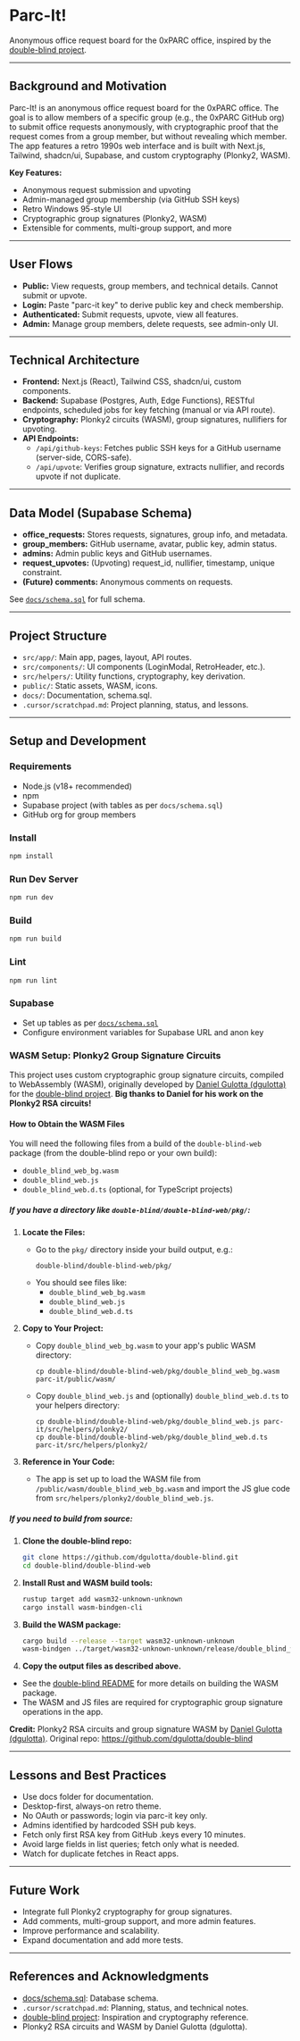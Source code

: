 # Parc-It!

Anonymous office request board for the 0xPARC office, inspired by the [double-blind project](https://github.com/dgulotta/double-blind).

---

## Background and Motivation

Parc-It! is an anonymous office request board for the 0xPARC office. The goal is to allow members of a specific group (e.g., the 0xPARC GitHub org) to submit office requests anonymously, with cryptographic proof that the request comes from a group member, but without revealing which member. The app features a retro 1990s web interface and is built with Next.js, Tailwind, shadcn/ui, Supabase, and custom cryptography (Plonky2, WASM).

**Key Features:**
- Anonymous request submission and upvoting
- Admin-managed group membership (via GitHub SSH keys)
- Retro Windows 95-style UI
- Cryptographic group signatures (Plonky2, WASM)
- Extensible for comments, multi-group support, and more

---

## User Flows

- **Public:** View requests, group members, and technical details. Cannot submit or upvote.
- **Login:** Paste "parc-it key" to derive public key and check membership.
- **Authenticated:** Submit requests, upvote, view all features.
- **Admin:** Manage group members, delete requests, see admin-only UI.

---

## Technical Architecture

- **Frontend:** Next.js (React), Tailwind CSS, shadcn/ui, custom components.
- **Backend:** Supabase (Postgres, Auth, Edge Functions), RESTful endpoints, scheduled jobs for key fetching (manual or via API route).
- **Cryptography:** Plonky2 circuits (WASM), group signatures, nullifiers for upvoting.
- **API Endpoints:**
  - `/api/github-keys`: Fetches public SSH keys for a GitHub username (server-side, CORS-safe).
  - `/api/upvote`: Verifies group signature, extracts nullifier, and records upvote if not duplicate.

---

## Data Model (Supabase Schema)

- **office_requests:** Stores requests, signatures, group info, and metadata.
- **group_members:** GitHub username, avatar, public key, admin status.
- **admins:** Admin public keys and GitHub usernames.
- **request_upvotes:** (Upvoting) request_id, nullifier, timestamp, unique constraint.
- **(Future) comments:** Anonymous comments on requests.

See [`docs/schema.sql`](docs/schema.sql) for full schema.

---

## Project Structure

- `src/app/`: Main app, pages, layout, API routes.
- `src/components/`: UI components (LoginModal, RetroHeader, etc.).
- `src/helpers/`: Utility functions, cryptography, key derivation.
- `public/`: Static assets, WASM, icons.
- `docs/`: Documentation, schema.sql.
- `.cursor/scratchpad.md`: Project planning, status, and lessons.

---

## Setup and Development

### Requirements
- Node.js (v18+ recommended)
- npm
- Supabase project (with tables as per `docs/schema.sql`)
- GitHub org for group members

### Install
```sh
npm install
```

### Run Dev Server
```sh
npm run dev
```

### Build
```sh
npm run build
```

### Lint
```sh
npm run lint
```

### Supabase
- Set up tables as per [`docs/schema.sql`](docs/schema.sql)
- Configure environment variables for Supabase URL and anon key

### WASM Setup: Plonky2 Group Signature Circuits

This project uses custom cryptographic group signature circuits, compiled to WebAssembly (WASM), originally developed by [Daniel Gulotta (dgulotta)](https://github.com/dgulotta) for the [double-blind project](https://github.com/dgulotta/double-blind). **Big thanks to Daniel for his work on the Plonky2 RSA circuits!**

#### How to Obtain the WASM Files

You will need the following files from a build of the `double-blind-web` package (from the double-blind repo or your own build):
- `double_blind_web_bg.wasm`
- `double_blind_web.js`
- `double_blind_web.d.ts` (optional, for TypeScript projects)

##### If you have a directory like `double-blind/double-blind-web/pkg/`:

1. **Locate the Files:**
   - Go to the `pkg/` directory inside your build output, e.g.:
     ```
     double-blind/double-blind-web/pkg/
     ```
   - You should see files like:
     - `double_blind_web_bg.wasm`
     - `double_blind_web.js`
     - `double_blind_web.d.ts`

2. **Copy to Your Project:**
   - Copy `double_blind_web_bg.wasm` to your app's public WASM directory:
     ```
     cp double-blind/double-blind-web/pkg/double_blind_web_bg.wasm parc-it/public/wasm/
     ```
   - Copy `double_blind_web.js` and (optionally) `double_blind_web.d.ts` to your helpers directory:
     ```
     cp double-blind/double-blind-web/pkg/double_blind_web.js parc-it/src/helpers/plonky2/
     cp double-blind/double-blind-web/pkg/double_blind_web.d.ts parc-it/src/helpers/plonky2/
     ```

3. **Reference in Your Code:**
   - The app is set up to load the WASM file from `/public/wasm/double_blind_web_bg.wasm` and import the JS glue code from `src/helpers/plonky2/double_blind_web.js`.

##### If you need to build from source:

1. **Clone the double-blind repo:**
   ```sh
   git clone https://github.com/dgulotta/double-blind.git
   cd double-blind/double-blind-web
   ```
2. **Install Rust and WASM build tools:**
   ```sh
   rustup target add wasm32-unknown-unknown
   cargo install wasm-bindgen-cli
   ```
3. **Build the WASM package:**
   ```sh
   cargo build --release --target wasm32-unknown-unknown
   wasm-bindgen ../target/wasm32-unknown-unknown/release/double_blind_web.wasm --out-dir pkg --target web
   ```
4. **Copy the output files as described above.**

- See the [double-blind README](https://github.com/dgulotta/double-blind) for more details on building the WASM package.
- The WASM and JS files are required for cryptographic group signature operations in the app.

**Credit:**
Plonky2 RSA circuits and group signature WASM by [Daniel Gulotta (dgulotta)](https://github.com/dgulotta).
Original repo: https://github.com/dgulotta/double-blind

---

## Lessons and Best Practices

- Use docs folder for documentation.
- Desktop-first, always-on retro theme.
- No OAuth or passwords; login via parc-it key only.
- Admins identified by hardcoded SSH pub keys.
- Fetch only first RSA key from GitHub .keys every 10 minutes.
- Avoid large fields in list queries; fetch only what is needed.
- Watch for duplicate fetches in React apps.

---

## Future Work

- Integrate full Plonky2 cryptography for group signatures.
- Add comments, multi-group support, and more admin features.
- Improve performance and scalability.
- Expand documentation and add more tests.

---

## References and Acknowledgments

- [docs/schema.sql](docs/schema.sql): Database schema.
- `.cursor/scratchpad.md`: Planning, status, and technical notes.
- [double-blind project](https://github.com/dgulotta/double-blind): Inspiration and cryptography reference.
- Plonky2 RSA circuits and WASM by Daniel Gulotta (dgulotta).
